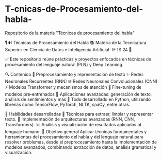 # T-cnicas-de-Procesamiento-del-habla-
Repositorio de la materia "Técnicas de procesamiento del habla"

🎙️🔊 Técnicas de Procesamiento del Habla
📚 Materia de la Tecnicatura Superior en Ciencia de Datos e Inteligencia Artificial- IFTS 24 🏫

✅ Este repositorio reúne prácticas y proyectos enfocados en técnicas de procesamiento del lenguaje natural (PLN) y Deep Learning.

🔍 Contenido
📖 Preprocesamiento y representación de texto
✨ Redes Neuronales Recurrentes (RNN)
🌐 Redes Neuronales Convolucionales (CNN)
⚡ Modelos Transformer y mecanismos de atención
🤖 Fine-tuning de modelos pre-entrenados
🚀 Aplicaciones avanzadas: generación de texto, análisis de sentimientos y más
🐍 Todo desarrollado en Python, utilizando librerías como TensorFlow, PyTorch, NLTK, spaCy, entre otras.

🧠 Habilidades desarrolladas
🧪 Técnicas para extraer, limpiar y representar texto.
🔗 Implementación de arquitecturas avanzadas (RNN, CNN, Transformers).
📊 Análisis y visualización de resultados aplicados al lenguaje humano.
🎯 Objetivo general
Aplicar técnicas fundamentales y herramientas del procesamiento del habla y del lenguaje natural para resolver problemas, desde el preprocesamiento hasta la implementación de modelos avanzados, combinando extracción de datos, análisis gramatical y visualización.

